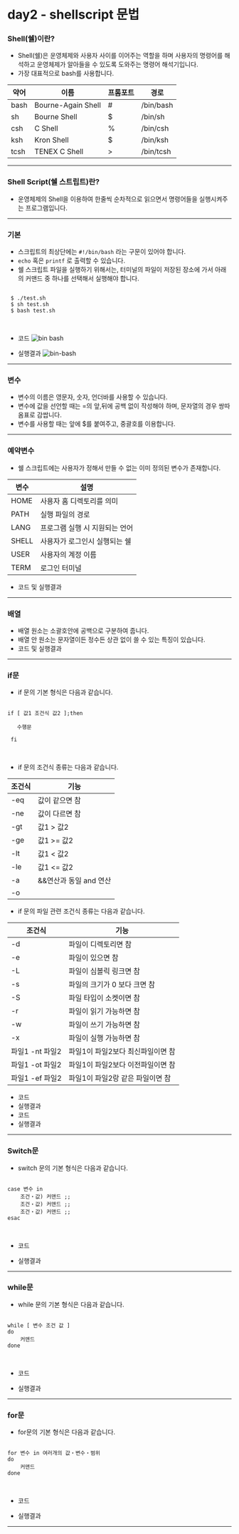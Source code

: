 # day2 - shellscript 문법

### Shell(쉘)이란?

- Shell(쉘)은 운영체제와 사용자 사이를 이어주는 역할을 하며 사용자의 명령어를 해석하고 운영체제가 알아들을 수 있도록 도와주는 명령어 해석기입니다.
- 가장 대표적으로 bash를 사용합니다.


|약어|이름|프롬포트|경로|
|-----|-----|-----|-----|
|bash|Bourne-Again Shell|#|/bin/bash|
|sh|Bourne Shell|$|/bin/sh|
|csh|C Shell|%|/bin/csh|
|ksh|Kron Shell|$|/bin/ksh|
|tcsh|TENEX C Shell|>|/bin/tcsh|

---

### Shell Script(쉘 스트립트)란?
- 운영체제의 Shell을 이용하여 한줄씩 순차적으로 읽으면서 명령어들을 실행시켜주는 프로그램입니다.

---

### 기본

- 스크립트의 최상단에는 `#!/bin/bash` 라는 구문이 있어야 합니다.
- `echo` 혹은 `printf` 로 출력할 수 있습니다.
- 쉘 스크립트 파일을 실행하기 위해서는, 터미널의 파일이 저장된 장소에 가서 아래의 커맨드 중 하나를 선택해서 실행해야 합니다.

<pre>
<code>
 $ ./test.sh
 $ sh test.sh
 $ bash test.sh
 </code>
 </pre>

 - 코드
 ![bin bash](https://user-images.githubusercontent.com/122597068/226344005-543c491b-63a0-4225-92f1-0617a8fe12ea.png)
 
 - 실행결과
![bin-bash](https://user-images.githubusercontent.com/122597068/226344094-17db79a7-adc5-4292-b8bd-6f2f53fde283.png)

---

### 변수

- 변수의 이름은 영문자, 숫자, 언더바를 사용할 수 있습니다.
- 변수에 값을 선언할 때는 =의 앞,뒤에 공백 없이 작성해야 하며, 문자열의 경우 쌍따옴표로 감쌉니다.
- 변수를 사용할 때는 앞에 $를 붙여주고, 중괄호를 이용합니다.

---

### 예약변수

- 쉘 스크립트에는 사용자가 정해서 만들 수 없는 이미 정의된 변수가 존재합니다.

|변수|설명|
|-----|-----|
|HOME|사용자 홈 디렉토리를 의미|
|PATH|실행 파일의 경로|
|LANG|프로그램 실행 시 지원되는 언어|
|SHELL|사용자가 로그인시 실행되는 쉘|
|USER|사용자의 계정 이름|
|TERM|로그인 터미널|

- 코드 및 실행결과


---

### 배열

- 배열 원소는 소괄호안에 공백으로 구분하여 줍니다.
- 배열 안 원소는 문자열이든 정수든 상관 없이 쓸 수 있는 특징이 있습니다.
- 코드 및 실행결과

---

### if문

- if 문의  기본 형식은 다음과 같습니다.
<pre>
<code>
if [ 값1 조건식 값2 ];then

   수행문

 fi
 </code>
 </pre>

- if 문의 조건식 종류는 다음과 같습니다.

|조건식|기능|
|-----|-----|
|-eq|값이 같으면 참|
|-ne|값이 다르면 참|
|-gt|값1 > 값2|
|-ge|값1 >= 값2|
|-lt|값1 < 값2|
|-le|값1 <= 값2|
|-a|&&연산과 동일 and 연산|
|-o|||연산과 동일 or 연산|

- if 문의 파일 관련 조건식 종류는 다음과 같습니다.

|조건식|기능|
|-----|-----|
|-d|파일이 디렉토리면 참|
|-e|파일이 있으면 참|
|-L|파일이 심볼릭 링크면 참|
|-s|파일의 크기가 0 보다 크면 참|
|-S|파일 타입이 소켓이면 참|
|-r|파일이 읽기 가능하면 참|
|-w|파일이 쓰기 가능하면 참|
|-x|파일이 실행 가능하면 참|
|파일1 -nt 파일2|파일1이 파일2보다 최신파일이면 참|
|파일1 -ot 파일2|파일1이 파일2보다 이전파일이면 참|
|파일1 -ef 파일2|파일1이 파일2랑 같은 파일이면 참|

- 코드
- 실행결과
- 코드
- 실행결과

---

### Switch문
- switch 문의 기본 형식은 다음과 같습니다.
<pre>
<code>
case 변수 in 
	조건・값) 커맨드 ;;
	조건・값) 커맨드 ;;
	조건・값) 커맨드 ;;
esac
 </code>
 </pre>
 
- 코드

- 실행결과


---

### while문
- while 문의 기본 형식은 다음과 같습니다.
<pre>
<code>
while [ 변수 조건 값 ]
do
	커맨드
done
 </code>
 </pre>
- 코드

- 실행결과

---

### for문
- for문의 기본 형식은 다음과 같습니다.
<pre>
<code>
for 변수 in 여러개의 값・변수・범위 
do 
	커맨드 
done
 </code>
 </pre>
 
 - 코드
 
 - 실행결과

---
